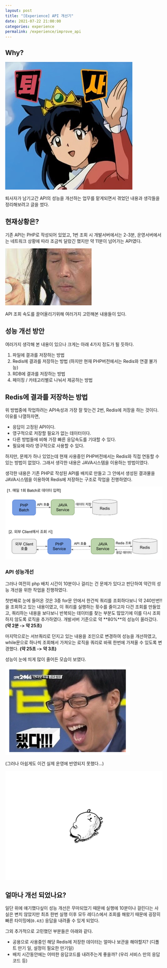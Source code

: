```yaml
---
layout: post
title: "[Experience] API 개선기"
date: 2021-07-22 21:00:00
categories: experience
permalink: /experience/improve_api
---
```


## Why?

<img src = "/img/가영이 퇴사.jpeg" class="middle-image"/>

퇴사자가 남기고간 API의 성능을 개선하는 업무를 맡게되면서 겪었던 내용과 생각들을 정리해보려고 글을 썼다.


## 현재상황은?

기존 API는 PHP로 작성되어 있었고, 1번 조회 시 개발서버에서는 2-3분, 운영서버에서는 네트워크 상황에 따라 조금씩 달랐긴 했지만 약 11분이 넘어가는 API였다.

<img src = "/img/전광렬_참자짤.jpeg" class="middle-image"/>

API 조회 속도를 끌어올리기위해 여러가지 고민해본 내용들이 있다.


## 성능 개선 방안

여러가지 생각해 본 내용이 있으나 크게는 아래 4가지 정도가 될 듯하다. 

1. 파일에 결과를 저장하는 방법
2. Redis에 결과를 저장하는 방법 (하지만 현재 PHP버전에서는 Redis와 연결 불가능) 
3. RDB에 결과를 저장하는 방법
4. 페이징 / 카테고리별로 나눠서 제공하는 방법
   

## Redis에 결과를 저장하는 방법

위 방법중에 작업하려는 API속성과 가장 잘 맞는건 2번, Redis에 저장을 하는 것이다. 이유를 나열하자면, 

- 응답이 고정된 API이다.
- 영구적으로 저장할 필요가 없는 데이터이다.
- 다른 방법들에 비해 가장 빠른 응답속도를 기대할 수 있다.
- 필요에 따라 영구적으로 사용할 수 있다.

하지만, 문제가 하나 있었는데 현재 사용중인 PHP버전에서는 Redis와 직접 연동할 수 있는 방법이 없었다. 그래서 생각한 내용은 JAVA시스템을 이용하는 방법이였다.

생각한 내용은 기존 PHP로 작성된 API를 배치로 만들고 그 안에서 생성된 결과물을 JAVA시스템을 이용하여 Redis에 저장하는 구조로 작업을 진행하였다.

<img src = "/img/api개선구조.png" class="middle-image"/>



### API 성능개선

그러나 여전히 php 배치 시간이 10분이나 걸리는 건 문제가 있다고 판단하여 약간의 성능 개선을 위한 작업을 진행하였다.

 첫번째로 눈에 들어온 것은 3중 for문 안에서 한건씩 쿼리를 조회하다보니 약 240만번!! 을 조회하고 있는 내용이였고, 이 쿼리를 실행하는 횟수를 줄이고자 다건 조회를 만들었고, 쿼리하는 내용을 보다보니 반복되는 데이터를 찾는 부분도 많았기에 이를 다시 조회하지 않도록 로직을 추가하였다. 개발서버 기준으로 약 **80%**의 성능이 올라갔다. **(약 2분 -> 약 25초)**

마지막으로는 서브쿼리로 던지고 있는 내용을 조인으로 변경하여 성능을 개선하였고, while문으로 하나씩 조회해서 가져오는 로직을 쿼리로 바꿔 한번에 가져올 수 있도록 변경했다. **(약 25초 -> 약 3초)**

성능이 눈에 띄게 많이 줄어든 모습이 보였다.

<img src = "/img/유재석_됐다.png" class="middle-image"/>

(그러나 아쉽게도 이건 실제 운영에 반영되지 못했다...)

<img src = "/img/곰돌이_심란.jpeg" class="middle-image"/>

## 얼마나 개선 되었나요?

일단 위에 얘기했다싶이 성능 개선은 무마되었기 때문에 실행에 10분이나 걸린다는 사실은 변치 않았지만 최초 한번 실행 이후 모두 레디스에서 조회를 해왔기 때문에 굉장히 빠른 타이밍에(`0.4초`) 응답을 내려줄 수 있게 되었다. 

그외 추가적으로 고민했던 부분들은 아래와 같다. 

- 공용으로 사용중인 해당 Redis에 저장한 데이터는 얼마나 보관을 해야할지? (디폴트 만기 일, 설정이 필요한 만기일)
- 배치 시간동안에는 어떠한 응답코드를 내려주는게 좋을까? (우리 서비스 만의 응답 코드 등)